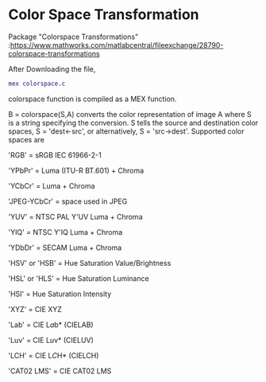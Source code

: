 # Color Space Transformation 

Package "Colorspace Transformations" :https://www.mathworks.com/matlabcentral/fileexchange/28790-colorspace-transformations

After Downloading the file,
```matlab
mex colorspace.c
```
colorspace function is compiled as a MEX function. 

B = colorspace(S,A) converts the color representation of image A where S is a string specifying the conversion. 
S tells the source and destination color spaces, 
S = 'dest<-src', or alternatively, 
S = 'src->dest'. 
Supported color spaces are 

'RGB' = sRGB IEC 61966-2-1 

'YPbPr' = Luma (ITU-R BT.601) + Chroma 

'YCbCr' = Luma + Chroma 

'JPEG-YCbCr' = space used in JPEG 

'YUV' = NTSC PAL Y'UV Luma + Chroma 

'YIQ' = NTSC Y'IQ Luma + Chroma 

'YDbDr' = SECAM Luma + Chroma 

'HSV' or 'HSB' = Hue Saturation Value/Brightness 

'HSL' or 'HLS' = Hue Saturation Luminance 

'HSI' = Hue Saturation Intensity 

'XYZ' = CIE XYZ 

'Lab' = CIE L*a*b* (CIELAB) 

'Luv' = CIE L*u*v* (CIELUV) 

'LCH' = CIE L*C*H* (CIELCH) 

'CAT02 LMS' = CIE CAT02 LMS
